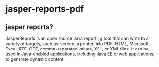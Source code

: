 # jasper-reports-pdf

## jasper reports?
JasperReports is an open source Java reporting tool that can write to a variety of targets, such as: screen, a printer, into PDF, HTML, Microsoft Excel, RTF, ODT, comma-separated values, XSL, or XML files. It can be used in Java-enabled applications, including Java EE or web applications, to generate dynamic content.
